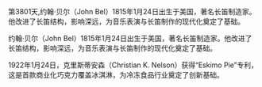 第3801天,约翰·贝尔（John Bel）1815年1月24日出生于美国，著名长笛制造家。他改进了长笛结构，影响深远，为音乐表演与长笛制作的现代化奠定了基础。

约翰·贝尔（John Bel）1815年1月24日出生于美国，著名长笛制造家。他改进了长笛结构，影响深远，为音乐表演与长笛制作的现代化奠定了基础。

1922年1月24日，克里斯蒂安森（Christian K. Nelson）获得“Eskimo Pie”专利，这是首款商业化巧克力覆盖冰淇淋，为冷冻食品行业奠定了创新基础。